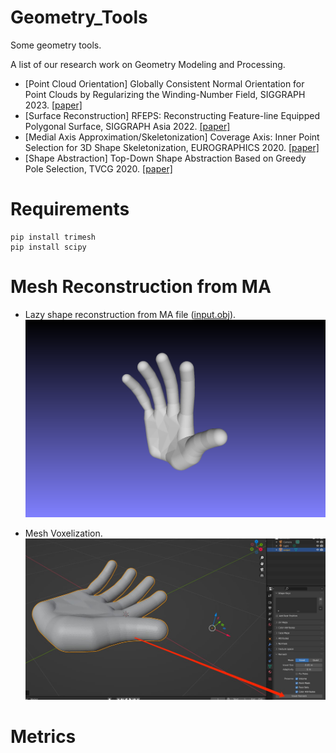 # Geometry_Tools
Some geometry tools.

A list of our research work on Geometry Modeling and Processing.
- [Point Cloud Orientation] Globally Consistent Normal Orientation for Point Clouds by Regularizing the Winding-Number Field, SIGGRAPH 2023. [[paper]](https://xrvitd.github.io/Projects/GCNO/index.html)
- [Surface Reconstruction] RFEPS: Reconstructing Feature-line Equipped Polygonal Surface, SIGGRAPH Asia 2022. [[paper]](https://xrvitd.github.io/Projects/RFEPS/index.html)
- [Medial Axis Approximation/Skeletonization] Coverage Axis: Inner Point Selection for 3D Shape Skeletonization, EUROGRAPHICS 2020. [[paper]](https://frank-zy-dou.github.io/projects/CoverageAxis/index.html)
- [Shape Abstraction] Top-Down Shape Abstraction Based on Greedy Pole Selection, TVCG 2020. [[paper]](https://ieeexplore.ieee.org/document/9095378) 
# Requirements
```angular2html
pip install trimesh
pip install scipy
```

# Mesh Reconstruction from MA
- Lazy shape reconstruction from MA file ([input.obj](data%2Finput.obj)).
![snapshot00.png](assets%2Fsnapshot00.png)

- Mesh Voxelization.
![MA_reconstruction.jpg](assets%2FMA_reconstruction.jpg)


# Metrics
